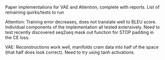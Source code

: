 Paper implementations for VAE and Attention, complete with reports. List of remaining quirks/tests to run

Attention:
Training error decreases, does not translate well to BLEU score. Individual components of the implementation all tested extensively. Need to test recently discovered seq2seq mask out function for STOP padding in the CE loss.

VAE:
Reconstructions work well, manifolds cram data into half of the space (that half does look correct). Need to try using tanh activations.
